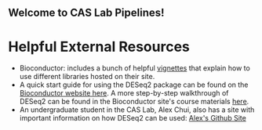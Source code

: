 ## Welcome to CAS Lab Pipelines!

# Helpful External Resources

- Bioconductor: includes a bunch of helpful [vignettes](https://www.bioconductor.org/help/package-vignettes/) that explain how to use different libraries hosted on their site.
- A quick start guide for using the DESeq2 package can be found on the [Bioconductor website here](http://bioconductor.org/packages/devel/bioc/vignettes/DESeq2/inst/doc/DESeq2.html#quick-start).  A more step-by-step walkthrough of DESeq2 can be found in the Bioconductor site's course materials [here](https://www.bioconductor.org/help/course-materials/2016/CSAMA/lab-3-rnaseq/rnaseq_gene_CSAMA2016.html).
- An undergraduate student in the CAS Lab, Alex Chui, also has a site with important information on how DESeq2 can be used: [Alex's Github Site](https://alexchui252.github.io/BioinformaticsWorkflows/RNA-seq/deseq2.html)
